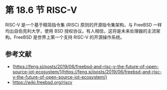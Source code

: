 # 第 18.6 节 RISC-V

RISC-V 是一个基于精简指令集 (RISC) 原则的开源指令集架构，与 FreeBSD 一样均出自伯克利大学，使用 BSD 授权协议。有人相信，这将是未来处理器的主流架构。FreeBSD 是世界上第一个支持 RISC-V 的开源操作系统。

## 参考文献

- [https://feng.si/posts/2019/06/freebsd-and-risc-v-the-future-of-open-source-iot-ecosystem/](https://feng.si/posts/2019/06/freebsd-and-risc-v-the-future-of-open-source-iot-ecosystem/)
- <https://wiki.freebsd.org/riscv>

